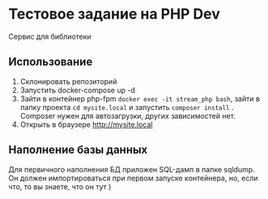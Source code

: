 # Тестовое задание на PHP Dev
Cервис для библиотеки

## Использование
1. Склонировать репозиторий
2. Запустить docker-compose up -d
3. Зайти в контейнер php-fpm `docker exec -it stream_php bash`, зайти в папку проекта `cd mysite.local` и запустить `composer install` . Composer нужен для автозагрузки, других зависимостей нет.
4. Открыть в браузере http://mysite.local

## Наполнение базы данных
Для первичного наполнения БД приложен SQL-дамп в папке sqldump. Он должен импортироваться при первом запуске контейнера, но, если что, то вы знаете, что он тут )
